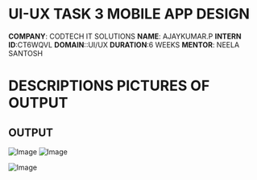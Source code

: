 # UI-UX TASK 3 MOBILE APP DESIGN
**COMPANY**: CODTECH IT SOLUTIONS
**NAME**: AJAYKUMAR.P
**INTERN ID**:CT6WQVL
**DOMAIN**::UI/UX
**DURATION**:6 WEEKS
**MENTOR**: NEELA SANTOSH
# DESCRIPTIONS PICTURES OF OUTPUT
## OUTPUT
![Image](https://github.com/user-attachments/assets/68b44041-ba84-4075-8422-e37340829160)
![Image](https://github.com/user-attachments/assets/32b26dff-1eb3-4d89-92a6-e7c550595024)

![Image](https://github.com/user-attachments/assets/941eea8a-bdb6-456f-bb5b-bed0088bb878)
